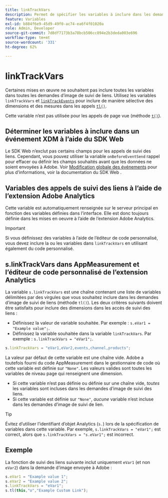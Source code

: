 ```yaml
---
title: linkTrackVars
description: Permet de spécifier les variables à inclure dans les demandes d’image de suivi des liens.
feature: Variables
exl-id: b884f6e9-45d9-49f0-ac74-ea6f4f01020a
role: Admin, Developer
source-git-commit: 7d8df7173b3a78bcb506cc894e2b3deda003e696
workflow-type: tm+mt
source-wordcount: '331'
ht-degree: 62%

---
```


# linkTrackVars

Certaines mises en œuvre ne souhaitent pas inclure toutes les variables dans toutes les demandes d’image de suivi de liens. Utilisez les variables `linkTrackVars` et [`linkTrackEvents`](linktrackevents.md) pour inclure de manière sélective des dimensions et des mesures dans les appels [`tl()`](../functions/tl-method.md).

Cette variable n’est pas utilisée pour les appels de page vue (méthode [`t()`](../functions/t-method.md)).

## Déterminer les variables à inclure dans un événement XDM à l’aide du SDK Web

Le SDK Web n’exclut pas certains champs pour les appels de suivi des liens. Cependant, vous pouvez utiliser la variable `onBeforeEventSend` rappel pour effacer ou définir les champs souhaités avant que les données ne soient envoyées à Adobe. Voir [Modification globale des événements](https://experienceleague.adobe.com/docs/experience-platform/edge/fundamentals/tracking-events.html#modifying-events-globally) pour plus d’informations, voir la documentation du SDK Web .

## Variables des appels de suivi des liens à l’aide de l’extension Adobe Analytics

Cette variable est automatiquement renseignée sur le serveur principal en fonction des variables définies dans l’interface. Elle est donc toujours définie dans les mises en oeuvre à l’aide de l’extension Adobe Analytics.

>[!IMPORTANT]
>
>Si vous définissez des variables à l’aide de l’éditeur de code personnalisé, vous devez inclure la ou les variables dans `linkTrackVars` en utilisant également du code personnalisé.

## s.linkTrackVars dans AppMeasurement et l’éditeur de code personnalisé de l’extension Analytics

La variable `s.linkTrackVars` est une chaîne contenant une liste de variables délimitées par des virgules que vous souhaitez inclure dans les demandes d’image de suivi de liens (méthode `tl()`). Les deux critères suivants doivent être satisfaits pour inclure des dimensions dans les accès de suivi des liens :

* Définissez la valeur de variable souhaitée. Par exemple : `s.eVar1 = "Example value";`.
* Définissez la variable souhaitée dans la variable `linkTrackVars`. Par exemple : `s.linkTrackVars = "eVar1";`.

```js
s.linkTrackVars = "eVar1,eVar2,events,channel,products";
```

La valeur par défaut de cette variable est une chaîne vide. Adobe a toutefois fourni du code AppMeasurement dans le gestionnaire de code où cette variable est définie sur `"None"`. Les valeurs valides sont toutes les variables de niveau page qui renseignent une dimension.

* Si cette variable n’est pas définie ou définie sur une chaîne vide, *toutes* les variables sont incluses dans les demandes d’image de suivi des liens.
* Si cette variable est définie sur `"None"`, *aucune* variable n’est incluse dans les demandes d’image de suivi de lien.

>[!TIP]
>
>Évitez d’utiliser l’identifiant d’objet Analytics (`s.`) lors de la spécification de variables dans cette variable. Par exemple, `s.linkTrackVars = "eVar1";` est correct, alors que `s.linkTrackVars = "s.eVar1";` est incorrect.

## Exemple

La fonction de suivi des liens suivante inclut uniquement `eVar1` (et non `eVar2`) dans la demande d’image envoyée à Adobe :

```js
s.eVar1 = "Example value 1";
s.eVar2 = "Example value 2";
s.linkTrackVars = "eVar1";
s.tl(this,"o","Example Custom Link");
```
